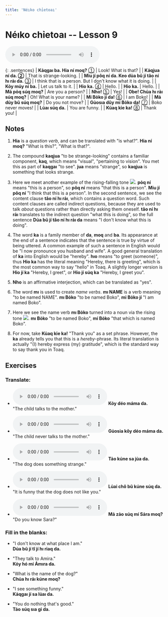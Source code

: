 ```yaml
---
title: 'Néıko chỉetoaı'
---
```

# **Néıko chỉetoaı** -- Lesson 9

<audio id="mainaudio" controls src="lesson.mp3"></audio>

{: .sentences}
| **Kảqgaı ba. Hỉa ní moq?** [①](#fn-1)     | Look! What is that? |
| **Kảqjua ní da. [②](#fn-2)** | That is strange-looking. |
| **Mỉu jí pôq ní da. Keo dủa bũ jí tâo ní hı rảı da.** [③](#fn-3) | I think that is a person. But I don't know what it is doing. |
| **Kỏy múy ní ba.**  | Let us talk to it. |
| **Hỉo ka.** [④](#fn-4) | Hello. |
| **Hỉo ka.** | Hello. |
| **Mả pỏq súq moq?**  | Are you a person? |
| **Nho!** [⑤](#fn-5) | Yes! |
| **Obe! Chủa hı rảı súq moq?**  | Oh! What is your name? |
| **Mỉ Bỏko jí da!** [⑥](#fn-6) | I am Boko! |
| **Mả dủy bũ súq moq?** | Do you not move? |
| **Gủosıa dûy mí Bỏko da!** [⑦](#fn-7) | Boko never moves! |
| **Lủaı súq da.** | You are funny. |
| **Kủaq kỉe ka!** [⑧](#fn-8) | Thank you! |

## Notes

1. <a name="fn-1" /> **Hỉa** is a *question verb*, and can be translated with "is what?". **Hỉa ní moq?** "What is this?", "What is that?".

2. <a name="fn-2" /> The compound **kaqjua** "to be strange-looking" contains a familiar component, **kaq**, which means "visual", "pertaining to vision". You met this as part of **kaqgaı** "to see". **jua** means "strange", so **kaqjua** is something that looks strange.

3. <a name="fn-3" /> Here we meet another example of the rising-falling tone ![](../tones/t5.png). **pỏq ní** means "this is a person", so **pôq ní** means "that this is a person". **Mỉu jí pôq ní** "I think that this is a person". In the second sentence, we see the content clause **tâo ní hı rảı**, which contains a question word. Such content clauses are called indirect questions, because they are used to talk *about* questions rather than directly asking them oneself. **tâo ní hı rảı** translates to the indirect question "what this is doing", so the full sentence **Dủa bũ jí tâo ní hı rảı da** means "I don't know what this is doing".

4. <a name="fn-4" /> The word **ka** is a family member of **da**, **moq** and **ba**. Its appearance at the end of a sentence indicates that the sentence is true by virtue of being uttered. A common example of such a sentence in English would be "I now pronounce you husband and wife". A good general translation of **ka** into English would be "hereby". **hıo** means "to greet (someone)", thus **Hỉo ka** has the literal meaning "Hereby, there is greeting", which is the most common way to say "hello" in Toaq. A slightly longer version is **Hỉo jí ka** "Hereby, I greet", or **Hỉo jí súq ka** "Hereby, I greet you".

5. <a name="fn-5" /> **Nho** is an affirmative interjection, which can be translated as "yes".

6. <a name="fn-6" /> The word **mı** is used to create *name verbs*. **mı NAME** is a verb meaning "to be named NAME". **mı Bỏko** "to be named Boko", **mỉ Bỏko jí** "I am named Boko".
 
7. <a name="fn-7" /> Here we see the name verb **mı Bỏko** turned into a noun via the rising tone ![](../tones/t2.png). **mı Bỏko** "to be named Boko", **mí Bỏko** "that which is named Boko".

8. <a name="fn-8" /> For now, take **Kủaq kỉe ka!** "Thank you" as a set phrase. However, the **ka** already tells you that this is a *hereby*-phrase. Its literal translation is actually "(I) hereby express (my) gratitude", which is the standard way to say thank you in Toaq.

## Exercises

### Translate:

- <audio controls src="ex1.mp3"></audio>
  **Kỏy déo máma da.**  
  <span class="spoiler">"The child talks to the mother."</span>
  
- <audio controls src="ex2.mp3"></audio>
  **Gủosia kôy déo máma da.**  
  <span class="spoiler">"The child never talks to the mother."</span>
  
- <audio controls src="ex3.mp3"></audio>
  **Tảo kúne sa jủa da.**  
  <span class="spoiler">"The dog does something strange."</span>
  
- <audio controls src="ex4.mp3"></audio>
  **Lủai chô bũ kúne súq da.**  
  <span class="spoiler">"It is funny that the dog does not like you."</span>
  
- <audio controls src="ex5.mp3"></audio>
  **Mả zảo súq mí Sảra moq?**  
  <span class="spoiler">"Do you know Sara?"</span>

### Fill in the blanks:

- "I don't know at what place I am."  
  **<span class="spoiler">Dủa</span> bũ jí <span class="spoiler">tî</span> jí <span class="spoiler">hı</span> rỉaq da.**
  
- "They talk to Amira."  
  **<span class="spoiler">Kỏy</span> hó <span class="spoiler">mí</span> Ảmıra da.**
  
- "What is the name of the dog?"  
  **<span class="spoiler">Chủa</span> hı <span class="spoiler">rảı</span> kúne <span class="spoiler">moq</span>?**
  
- "I see something funny."  
  **<span class="spoiler">Kảqgaı</span> jí sa <span class="spoiler">lủaı</span> da.**
  
- "You do nothing that's good."  
  **<span class="spoiler">Tảo</span> súq <span class="spoiler">sıa</span> gỉ da.**
